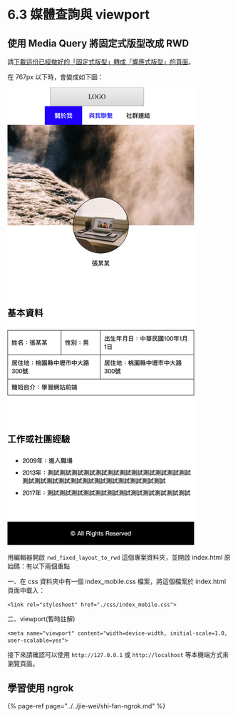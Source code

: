 # 6.3 媒體查詢與 viewport

## 使用 Media Query 將固定式版型改成 RWD

請[下載這份已經做好的「固定式版型」轉成「響應式版型」的頁面](http://notes.carlos-studio.com/download/rwd_fixed_layout_to_rwd.zip)。

在 767px 以下時，會變成如下圖：

![](../../.gitbook/assets/fixed_size_to_rwd.png)

用編輯器開啟 `rwd_fixed_layout_to_rwd` 這個專案資料夾，並開啟 index.html 原始碼：有以下兩個重點

一、在 css 資料夾中有一個 index\_mobile.css 檔案，將這個檔案於 index.html 頁面中載入：

```markup
<link rel="stylesheet" href="./css/index_mobile.css">
```

二、viewport\(暫時註解\)

```markup
<meta name="viewport" content="width=device-width, initial-scale=1.0, user-scalable=yes">
```

接下來請確認可以使用 `http://127.0.0.1` 或 `http://localhost` 等本機端方式來瀏覽頁面。

## 學習使用 ngrok

{% page-ref page="../../jie-wei/shi-fan-ngrok.md" %}

